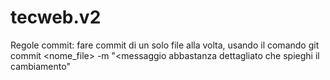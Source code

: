 # tecweb.v2

Regole commit:
fare commit di un solo file alla volta, usando il comando 
  git commit <nome_file> -m "<messaggio abbastanza dettagliato che spieghi il cambiamento"
